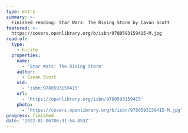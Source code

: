 ```yaml
---
type: entry
summary: >-
  Finished reading: Star Wars: The Rising Storm by Cavan Scott
featured: >-
  https://covers.openlibrary.org/b/isbn/9780593159415-M.jpg
read-of:
  type:
    - h-cite
  properties:
    name:
      - 'Star Wars: The Rising Storm'
    author:
      - Cavan Scott
    uid:
      - 'isbn:9780593159415'
    url:
      - 'https://openlibrary.org/isbn/9780593159415'
    photo:
      - 'https://covers.openlibrary.org/b/isbn/9780593159415-M.jpg'
progress: finished
date: '2022-01-06T06:31:54.853Z'
---
```

